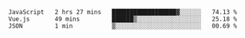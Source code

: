 <!--START_SECTION:waka-->
```text
JavaScript   2 hrs 27 mins   ██████████████████▓░░░░░░   74.13 % 
Vue.js       49 mins         ██████▒░░░░░░░░░░░░░░░░░░   25.18 % 
JSON         1 min           ▒░░░░░░░░░░░░░░░░░░░░░░░░   00.69 % 
```
<!--END_SECTION:waka-->
